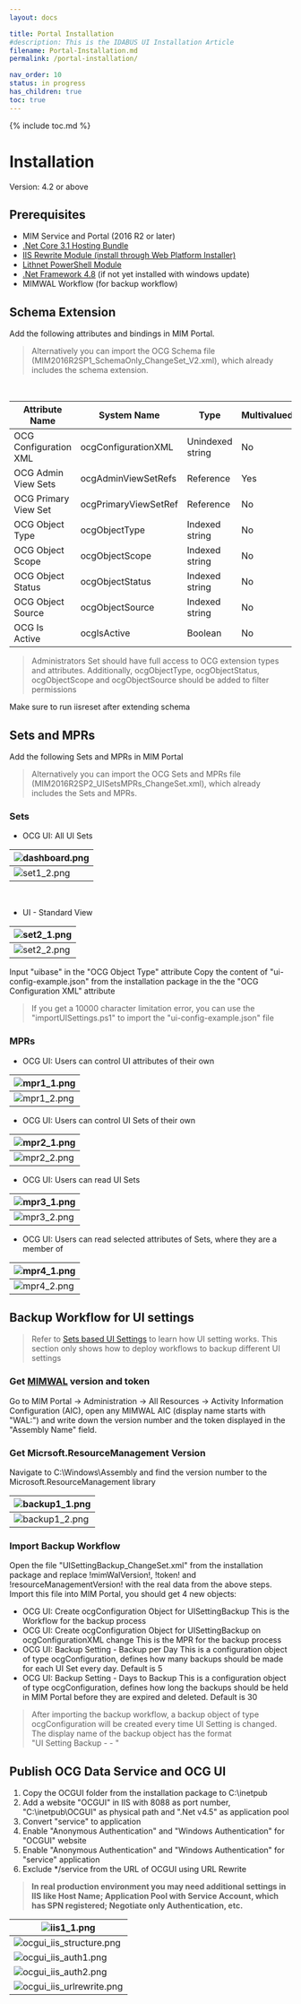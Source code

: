 ```yaml
---
layout: docs

title: Portal Installation
#description: This is the IDABUS UI Installation Article
filename: Portal-Installation.md
permalink: /portal-installation/

nav_order: 10
status: in progress
has_children: true
toc: true
---
```


{% include toc.md %}


# Installation

Version: 4.2 or above



## Prerequisites

- MIM Service and Portal (2016 R2 or later)
- [.Net Core 3.1 Hosting Bundle](https://dotnet.microsoft.com/download/dotnet/3.1)
- [IIS Rewrite Module (install through Web Platform Installer)](https://www.iis.net/downloads?tabid=34&g=6&i=1691)
- [Lithnet PowerShell Module](https://github.com/lithnet/resourcemanagement-powershell/wiki/Installing-the-module)
- [.Net Framework 4.8](https://go.microsoft.com/fwlink/?linkid=2088631) (if not yet installed with windows update)
- MIMWAL Workflow (for backup workflow)

## Schema Extension

Add the following attributes and bindings in MIM Portal.
<br>
>Alternatively you can import the OCG Schema file (MIM2016R2SP1_SchemaOnly_ChangeSet_V2.xml), which already includes the schema extension.

<br>

| Attribute Name | System Name | Type | Multivalued | Bind to |
|--|--|--|--|--|
| OCG Configuration XML | ocgConfigurationXML | Unindexed string | No | Person, Set |
| OCG Admin View Sets | ocgAdminViewSetRefs | Reference | Yes | Person |
| OCG Primary View Set  | ocgPrimaryViewSetRef | Reference | No | Person |
| OCG Object Type | ocgObjectType | Indexed string | No | Set |
| OCG Object Scope | ocgObjectScope | Indexed string | No | Set |
| OCG Object Status | ocgObjectStatus | Indexed string | No | Set |
| OCG Object Source | ocgObjectSource | Indexed string | No | Set |
| OCG Is Active  | ocgIsActive | Boolean | No | Set |

>Administrators Set should have full access to OCG extension types and attributes. Additionally, ocgObjectType, ocgObjectStatus, ocgObjectScope and ocgObjectSource should be added to filter permissions

Make sure to run iisreset after extending schema

## Sets and MPRs

Add the following Sets and MPRs in MIM Portal
<br>
>Alternatively you can import the OCG Sets and MPRs file (MIM2016R2SP2_UISetsMPRs_ChangeSet.xml), which already includes the Sets and MPRs.

### Sets

- OCG UI: All UI Sets

| ![dashboard.png](/img/set1_1-ce13d3a9-4e8c-46fa-b8b9-78648d7a5c44.png) |
|----|
| ![set1_2.png](/img/set1_2-ed2975d7-1f18-4ece-aaed-485d39955a95.png) |

<br>

- UI - Standard View

| ![set2_1.png](/img/set2_1-461f9eaa-e937-4f4d-8603-a761e9de4d0f.png) |
|----|
| ![set2_2.png](/img/set2_2-b2ea6469-5736-429d-ad38-a89765fddd93.png) |

Input "uibase" in the "OCG Object Type" attribute
Copy the content of "ui-config-example.json" from the installation package in the the "OCG Configuration XML" attribute
>If you get a 10000 character limitation error, you can use the "importUISettings.ps1" to import the "ui-config-example.json" file

### MPRs

- OCG UI: Users can control UI attributes of their own

| ![mpr1_1.png](/img/mpr1_1-46f6627a-f187-4535-b079-aee9841be685.png) |
|---|
| ![mpr1_2.png](/img/mpr1_2-17d0823f-b01f-43b1-bf97-e76c870cb139.png) |


- OCG UI: Users can control UI Sets of their own

| ![mpr2_1.png](/img/mpr2_1-e43805a4-63fd-4a7f-ba61-9d58ca12dcb5.png) |
|----|
| ![mpr2_2.png](/img/mpr2_2-62ba0349-ff1f-48cc-bf99-756a3a4e1f43.png) |

 - OCG UI: Users can read UI Sets

| ![mpr3_1.png](/img/mpr3_1-bd8bd82d-4492-4f97-b8fb-5d215386b3af.png) |
|----|
| ![mpr3_2.png](/img/mpr3_2-a0e760e7-c8c4-4264-b056-d7ce47f03c9b.png) |


- OCG UI: Users can read selected attributes of Sets, where they are a member of

| ![mpr4_1.png](/img/mpr4_1-0304ac7a-fd30-4a01-9233-34e90706d48e.png) |
|----|
| ![mpr4_2.png](/img/mpr4_2-05c6bf39-0a87-416d-a9db-96b2dafe3dea.png) |



## Backup Workflow for UI settings

>Refer to [Sets based UI Settings](/IDABUS-Identity-Solution/Documentation/Sets-based-UI-Settings) to learn how UI setting works. This section only shows how to deploy workflows to backup different UI settings

### Get [MIMWAL](https://github.com/microsoft/MIMWAL/wiki) version and token

Go to MIM Portal -> Administration -> All Resources -> Activity Information Configuration (AIC), open any MIMWAL AIC (display name starts with "WAL:") and write down the version number and the token displayed in the "Assembly Name" field.

### Get Micrsoft.ResourceManagement Version

Navigate to C:\Windows\Assembly and find the version number to the Microsoft.ResourceManagement library

| ![backup1_1.png](/img/backup1_1-1ca3373e-c135-41f4-ac9e-a3360c84fdb6.png) |
|----|
| ![backup1_2.png](/img/backup1_2-399e1720-72db-45a7-8943-65831bf14292.png) |

### Import Backup Workflow

Open the file "UISettingBackup_ChangeSet.xml" from the installation package and replace !mimWalVersion!, !token! and !resourceManagementVersion! with the real data from the above steps.
Import this file into MIM Portal, you should get 4 new objects:
- OCG UI: Create ocgConfiguration Object for UISettingBackup
This is the Workflow for the backup process
- OCG UI: Create ocgConfiguration Object for UISettingBackup on ocgConfigurationXML change
This is the MPR for the backup process
- OCG UI: Backup Setting - Backup per Day
This is a configuration object of type ocgConfiguration, defines how many backups should be made for each UI Set every day. Default is 5
- OCG UI: Backup Setting - Days to Backup
This is a configuration object of type ocgConfiguration, defines how long the backups should be held in MIM Portal before they are expired and deleted. Default is 30

>After importing the backup workflow, a backup object of type ocgConfiguration will be created every time UI Setting is changed. The display name of the backup object has the format<br>"UI Setting Backup - <UI Set Name> - <Created Time>"

## Publish OCG Data Service and OCG UI

1. Copy the OCGUI folder from the installation package to C:\inetpub
2. Add a website "OCGUI" in IIS with 8088 as port number, "C:\inetpub\OCGUI" as physical path and ".Net v4.5" as application pool
3. Convert "service" to application
4. Enable "Anonymous Authentication" and "Windows Authentication" for "OCGUI" website
5. Enable "Anonymous Authentication" and "Windows Authentication" for "service" application
6. Exclude */service from the URL of OCGUI using URL Rewrite
>**In real production environment you may need additional settings in IIS like Host Name; Application Pool with Service Account, which has SPN registered; Negotiate only Authentication, etc.**


| ![iis1_1.png](/img/iis1_1-b89c9e6f-3e03-4526-9166-9db6e12c35a6.png) |
|----------|
| ![ocgui_iis_structure.png](/img/ocgui_iis_structure-9bc6b903-cb2b-4c78-af1e-2d365fcb20ae.png) |
|![ocgui_iis_auth1.png](/img/ocgui_iis_auth1-f5b8a699-5a57-4cb7-976a-ba0c1a48133c.png)|
|![ocgui_iis_auth2.png](/img/ocgui_iis_auth2-e1086009-975c-4183-8582-db97d4f7d130.png)|
|![ocgui_iis_urlrewrite.png](/img/ocgui_iis_urlrewrite-dd46b5c8-743b-4a4f-aa06-81440d7516c8.png)|
